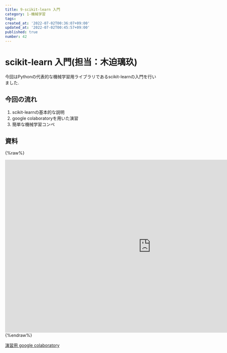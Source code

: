 ```yaml
---
title: 9-scikit-learn 入門
category: 1-機械学習
tags: 
created_at: '2022-07-02T00:36:07+09:00'
updated_at: '2022-07-02T00:45:57+09:00'
published: true
number: 42
---
```


# scikit-learn 入門(担当：木迫璃玖)
今回はPythonの代表的な機械学習用ライブラリであるscikit-learnの入門を行いました.
## 今回の流れ
1. scikit-learnの基本的な説明
2. google colaboratoryを用いた演習
3. 簡単な機械学習コンペ

## 資料
{%raw%}
<iframe src="https://docs.google.com/presentation/d/e/2PACX-1vQ6hsHQuzDfDLZON7KC4uGBNkDnIVUNrqvBY2EBRvcfE4zdC0HhwCu0msWVbTVkyH4W78_P4buKA7BO/embed?start=false&loop=false&delayms=3000" frameborder="0" width="960" height="569" allowfullscreen="true" mozallowfullscreen="true" webkitallowfullscreen="true"></iframe>
{%endraw%}

[演習用 google colaboratory](https://colab.research.google.com/drive/1yaQm3Ta2-lSf_HI8CwHgHgjDe-YqZyD8?hl=ja#scrollTo=RhCQjXmAzYmM)
